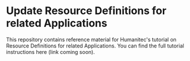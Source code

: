 # Update Resource Definitions for related Applications

This repository contains reference material for Humanitec's tutorial on Resource Definitions for related Applications. You can find the full tutorial instructions here (link coming soon).

